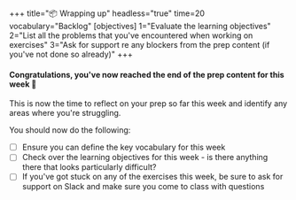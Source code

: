 +++
title="📦 Wrapping up"
headless="true"
time=20
vocabulary="Backlog"
[objectives]
    1="Evaluate the learning objectives"
    2="List all the problems that you've encountered when working on exercises"
    3="Ask for support re any blockers from the prep content (if you've not done so already)"
+++

#### Congratulations, you've now reached the end of the prep content for this week 🎉

This is now the time to reflect on your prep so far this week and identify any areas where you're struggling.

You should now do the following:

- [ ] Ensure you can define the key vocabulary for this week
- [ ] Check over the learning objectives for this week - is there anything there that looks particularly difficult?
- [ ] If you've got stuck on any of the exercises this week, be sure to ask for support on Slack and make sure you come to class with questions
